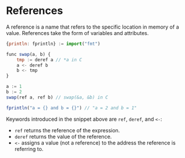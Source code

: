 # References
A reference is a name that refers to the specific location in memory of a value.
References take the form of variables and attributes.

```js
{println: fprintln} := import("fmt")

func swap(a, b) {
    tmp := deref a // *a in C
    a <- deref b
    b <- tmp
}

a := 1
b := 2
swap(ref a, ref b) // swap(&a, &b) in C

fprintln("a = {} and b = {}") // "a = 2 and b = 1"
```

Keywords introduced in the snippet above are `ref`, `deref`, and `<-`:
 - `ref` returns the reference of the expression.
 - `deref` returns the value of the reference.
 - `<-` assigns a value (not a reference) to the address the reference is referring to.
